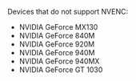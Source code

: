 Devices that do not support NVENC:

- NVIDIA GeForce MX130
- NVIDIA GeForce 840M
- NVIDIA GeForce 920M
- NVIDIA GeForce 940M
- NVIDIA GeForce 940MX
- NVIDIA GeForce GT 1030
